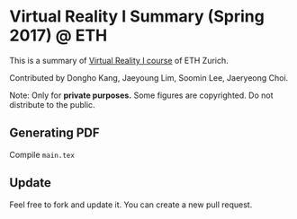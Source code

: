# Virtual Reality I Summary (Spring 2017) @ ETH

This is a summary of [Virtual Reality I course](https://www.icvr.ethz.ch/education/lectures/vr1/index_EN) of ETH Zurich.

Contributed by Dongho Kang, Jaeyoung Lim, Soomin Lee, Jaeryeong Choi. 

Note: Only for **private purposes.** Some figures are copyrighted. Do not distribute to the public. 


## Generating PDF

Compile ```main.tex```


## Update

Feel free to fork and update it. You can create a new pull request.